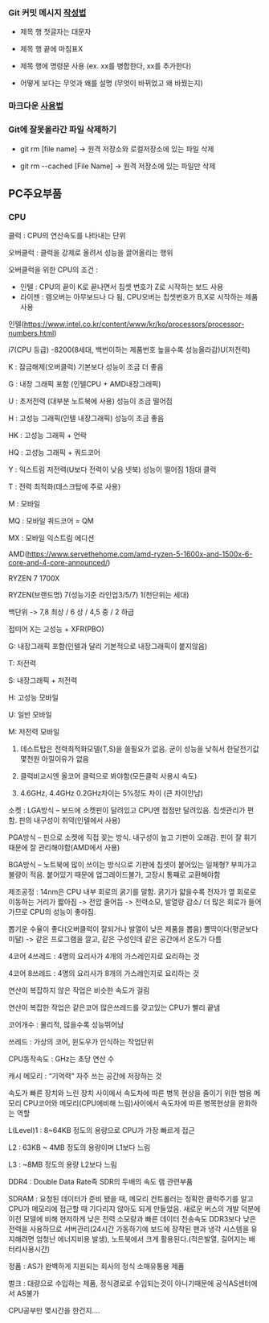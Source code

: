
### Git 커밋 메시지 [작성법](https://item4.github.io/2016-11-01/How-to-Write-a-Git-Commit-Message/)

* 제목 행 첫글자는 대문자

* 제목 행 끝에 마침표X

* 제목 행에 명령문 사용 (ex. xx를 병합한다, xx를 추가한다)

* 어떻게 보다는 무엇과 왜를 설명 (무엇이 바뀌었고 왜 바꿨는지)

### 마크다운 [사용법](https://gist.github.com/ihoneymon/652be052a0727ad59601)

### Git에 잘못올라간 파일 삭제하기

* git rm [file name] -> 원격 저장소와 로컬저장소에 있는 파일 삭제

* git rm --cached [File Name] -> 원격 저장소에 있는 파일만 삭제

## PC주요부품

### CPU
클럭 : CPU의 연산속도를 나타내는 단위

오버클럭 : 클럭을 강제로 올려서 성능을 끌어올리는 행위

오버클럭을 위한 CPU의 조건 : 

- 인텔 : CPU의 끝이 K로 끝나면서 칩셋 번호가 Z로 시작하는 보드 사용
- 라이젠 : 렘오버는 아무보드나 다 됨, CPU오버는 칩셋번호가 B,X로 시작하는 제품 사용

인텔(https://www.intel.co.kr/content/www/kr/ko/processors/processor-numbers.html)

i7(CPU 등급) -8200(8세대, 백번이하는 제품번호 높을수록 성능올라감)U(저전력)

K : 잠금해제(오버클럭) 기본보다 성능이 조금 더 좋음

G : 내장 그래픽 포함 (인텔CPU + AMD내장그래픽)

U : 초저전력 (대부분 노트북에 사용) 성능이 조금 떨어짐

H : 고성능 그래픽(인텔 내장그래픽) 성능이 조금 좋음

HK : 고성능 그래픽 + 언락

HQ : 고성능 그래픽 + 쿼드코어

Y : 익스트림 저전력(U보다 전력이 낮음 넷북) 성능이 떨어짐 1점대 클럭

T : 전력 최적화(데스크탑에 주로 사용)

M : 모바일

MQ : 모바일 쿼드코어 = QM

MX : 모바일 익스트림 에디션

AMD(https://www.servethehome.com/amd-ryzen-5-1600x-and-1500x-6-core-and-4-core-announced/)

RYZEN 7 1700X

RYZEN(브랜드명) 7(성능기준 라인업3/5/7) 1(천단위는 세대)

백단위 -> 7,8 최상 / 6 상 / 4,5 중 / 2 하급 

접미어 X는 고성능 + XFR(PBO)

G: 내장그래픽 포함(인텔과 달리 기본적으로 내장그래픽이 붙지않음)

T: 저전력

S: 내장그래픽 + 저전력

H: 고성능 모바일

U: 일반 모바일

M: 저전력 모바일


1. 데스트탑은 전력최적화모델(T,S)을 쓸필요가 없음. 굳이 성능을 낮춰서 한달전기값 몇천원 아낄이유가 없음

2. 클럭비교시엔 올코어 클럭으로 봐야함(모든클럭 사용시 속도)

3. 4.6GHz, 4.4GHz 0.2GHz차이는 5%정도 차이 (큰 차이안남)

소켓 :
LGA방식 – 보드에 소켓핀이 달려있고 CPU엔 접점만 달려있음. 칩셋관리가 편함. 핀의 내구성이 취약(인텔에서 사용)

PGA방식 – 핀으로 소켓에 직접 꽂는 방식. 내구성이 높고 기판이 오래감. 핀이 잘 휘기 때문에 잘 관리해야함(AMD에서 사용)

BGA방식 – 노트북에 많이 쓰이는 방식으로 기판에 칩셋이 붙어있는 일체형? 부피가고 불량이 적음. 붙어있기 때문에 업그레이드불가, 고장시 통쨰로 교환해야함

제조공정 : 14nm은 CPU 내부 회로의 굵기를 말함. 굵기가 얇을수록 전자가 옆 회로로 이동하는 거리가 짧아짐 -> 전압 줄어듬 -> 전력소모, 발열량 감소/ 더 많은 회로가 들어가므로 CPU의 성능이 좋아짐.

뽑기운 수율이 좋다(오버클럭이 잘되거나 발열이 낮은 제품을 뽑음) 뿔딱이다(평균보다 미달)
-> 같은 프로그램을 깔고, 같은 구성인데 같은 공간에서 온도가 다름

4코어 4쓰레드 : 4명의 요리사가 4개의 가스레인지로 요리하는 것

4코어 8쓰레드 : 4명의 요리사가 8개의 가스레인지로 요리하는 것

연산이 복잡하지 않은 작업은 비슷한 속도가 걸림

연산이 복잡한 작업은 같은코어 많은쓰레드를 갖고있는 CPU가 빨리 끝냄

코어개수 : 물리적, 많을수록 성능뛰어남

쓰레드 : 가상의 코어, 윈도우가 인식하는 작업단위

CPU동작속도 : GHz는 초당 연산 수

캐시 메모리 : “기억력” 자주 쓰는 공간에 저장하는 것

속도가 빠른 장치와 느린 장치 사이에서 속도차에 따른 병목 현상을 줄이기 위한 범용 메모리
CPU코어와 메모리(CPU에비해 느림)사이에서 속도차에 따른 병목현상을 완화하는 역할

L(Level)1 : 8~64KB 정도의 용량으로 CPU가 가장 빠르게 접근

L2 : 63KB ~ 4MB 정도의 용량이며 L1보다 느림

L3 : ~8MB 정도의 용량 L2보다 느림

DDR4 : Double Data Rate즉 SDR의 두배의 속도 램 관련부품

SDRAM : 요청된 데이터가 준비 됐을 때, 메모리 컨트롤러는 정확한 클럭주기를 알고 CPU가 메모리에 접근할 때 기다리지 않아도 되게 만들었음.
새로운 버스의 개발 덕분에 이전 모델에 비해 현저하게 낮은 전력 소모량과 빠른 데이터 전송속도
DDR3보다 낮은 전력을 사용하므로 서버관리(24시간 가동하기에 보드에 장착된 팬과 냉각 시스템을 유지해려면 엄청난 에너지비용 발생), 노트북에서 크게 활용된다.(적은발열, 길어지는 배터리사용시간)


정품 : AS가 완벽하게 지원되는 회사의 정식 소매유통용 제품

벌크 : 대량으로 수입하는 제품, 정식경로로 수입되는것이 아니기때문에 공식AS센터에서 AS불가

CPU공부만 몇시간을 한건지....
